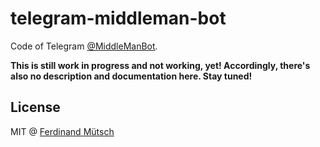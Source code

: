 # telegram-middleman-bot

Code of Telegram [@MiddleManBot](http://telegram.me/MiddleManBot).

__This is still work in progress and not working, yet! Accordingly, there's also no description and documentation here. Stay tuned!__

## License
MIT @ [Ferdinand Mütsch](https://ferdinand-muetsch.de)